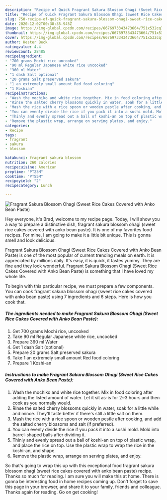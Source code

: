 ```yaml
---
description: "Recipe of Quick Fragrant Sakura Blossom Ohagi (Sweet Rice Cakes Covered with Anko Bean Paste)"
title: "Recipe of Quick Fragrant Sakura Blossom Ohagi (Sweet Rice Cakes Covered with Anko Bean Paste)"
slug: 750-recipe-of-quick-fragrant-sakura-blossom-ohagi-sweet-rice-cakes-covered-with-anko-bean-paste
date: 2020-12-02T00:38:35.945Z
image: https://img-global.cpcdn.com/recipes/6676973343473664/751x532cq70/fragrant-sakura-blossom-ohagi-sweet-rice-cakes-covered-with-anko-bean-paste-recipe-main-photo.jpg
thumbnail: https://img-global.cpcdn.com/recipes/6676973343473664/751x532cq70/fragrant-sakura-blossom-ohagi-sweet-rice-cakes-covered-with-anko-bean-paste-recipe-main-photo.jpg
cover: https://img-global.cpcdn.com/recipes/6676973343473664/751x532cq70/fragrant-sakura-blossom-ohagi-sweet-rice-cakes-covered-with-anko-bean-paste-recipe-main-photo.jpg
author: Hester Beck
ratingvalue: 4.4
reviewcount: 28485
recipeingredient:
- "700 grams Mochi rice uncooked"
- "90 ml Regular Japanese white rice uncooked"
- "360 ml Water"
- "1 dash Salt optional"
- "20 grams Salt preserved sakura"
- "1 an extremely small amount Red food coloring"
- "1 Koshian"
recipeinstructions:
- "Wash the mochiko and white rice together. Mix in food coloring after adding the listed amount of water. Let it sit as-is for 2~3 hours and then cook as you normally would."
- "Rinse the salted cherry blossoms quickly in water, soak for a little while and mince. They&#39;ll taste better if there&#39;s still a little salt on them."
- "Mash the rice with a rice spoon or wooden pestle after cooking, and add the salted cherry blossoms and salt (if preferred)."
- "You can evenly divide the rice if you pack it into a sushi mold. Mold into barrel-shaped balls after dividing it."
- "Thinly and evenly spread out a ball of koshi-an on top of plastic wrap, and place the rice on top. Use the plastic wrap to wrap the rice in the koshi-an, and shape."
- "Remove the plastic wrap, arrange on serving plates, and enjoy."
categories:
- Recipe
tags:
- fragrant
- sakura
- blossom

katakunci: fragrant sakura blossom 
nutrition: 260 calories
recipecuisine: American
preptime: "PT23M"
cooktime: "PT55M"
recipeyield: "2"
recipecategory: Lunch

---
```



![Fragrant Sakura Blossom Ohagi (Sweet Rice Cakes Covered with Anko Bean Paste)](https://img-global.cpcdn.com/recipes/6676973343473664/751x532cq70/fragrant-sakura-blossom-ohagi-sweet-rice-cakes-covered-with-anko-bean-paste-recipe-main-photo.jpg)

Hey everyone, it's Brad, welcome to my recipe page. Today, I will show you a way to prepare a distinctive dish, fragrant sakura blossom ohagi (sweet rice cakes covered with anko bean paste). It is one of my favorites food recipes. For mine, I am going to make it a little bit unique. This is gonna smell and look delicious.

Fragrant Sakura Blossom Ohagi (Sweet Rice Cakes Covered with Anko Bean Paste) is one of the most popular of current trending meals on earth. It is appreciated by millions daily. It's easy, it is quick, it tastes yummy. They are fine and they look wonderful. Fragrant Sakura Blossom Ohagi (Sweet Rice Cakes Covered with Anko Bean Paste) is something that I have loved my whole life.




To begin with this particular recipe, we must prepare a few components. You can cook fragrant sakura blossom ohagi (sweet rice cakes covered with anko bean paste) using 7 ingredients and 6 steps. Here is how you cook that.

<!--inarticleads1-->

##### The ingredients needed to make Fragrant Sakura Blossom Ohagi (Sweet Rice Cakes Covered with Anko Bean Paste):

1. Get 700 grams Mochi rice, uncooked
1. Take 90 ml Regular Japanese white rice, uncooked
1. Prepare 360 ml Water
1. Get 1 dash Salt (optional)
1. Prepare 20 grams Salt preserved sakura
1. Take 1 an extremely small amount Red food coloring
1. Prepare 1 Koshi-an




<!--inarticleads2-->

##### Instructions to make Fragrant Sakura Blossom Ohagi (Sweet Rice Cakes Covered with Anko Bean Paste):

1. Wash the mochiko and white rice together. Mix in food coloring after adding the listed amount of water. Let it sit as-is for 2~3 hours and then cook as you normally would.
1. Rinse the salted cherry blossoms quickly in water, soak for a little while and mince. They&#39;ll taste better if there&#39;s still a little salt on them.
1. Mash the rice with a rice spoon or wooden pestle after cooking, and add the salted cherry blossoms and salt (if preferred).
1. You can evenly divide the rice if you pack it into a sushi mold. Mold into barrel-shaped balls after dividing it.
1. Thinly and evenly spread out a ball of koshi-an on top of plastic wrap, and place the rice on top. Use the plastic wrap to wrap the rice in the koshi-an, and shape.
1. Remove the plastic wrap, arrange on serving plates, and enjoy.




So that's going to wrap this up with this exceptional food fragrant sakura blossom ohagi (sweet rice cakes covered with anko bean paste) recipe. Thanks so much for reading. I am sure you will make this at home. There is gonna be interesting food in home recipes coming up. Don't forget to save this page in your browser, and share it to your family, friends and colleague. Thanks again for reading. Go on get cooking!
